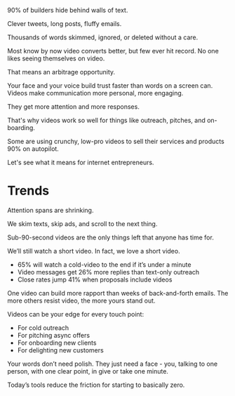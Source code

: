 90% of builders hide behind walls of text.

Clever tweets, long posts, fluffy emails.

Thousands of words skimmed, ignored, or deleted without a care.

Most know by now video converts better, but few ever hit record. No one likes seeing themselves on video.

That means an arbitrage opportunity.

Your face and your voice build trust faster than words on a screen can. Videos make communication more personal, more engaging.

They get more attention and more responses.

That's why videos work so well for things like outreach, pitches, and on-boarding.

Some are using crunchy, low-pro videos to sell their services and products 90% on autopilot.

Let's see what it means for internet entrepreneurs.

# Trends

Attention spans are shrinking.

We skim texts, skip ads, and scroll to the next thing.

Sub-90-second videos are the only things left that anyone has time for.

We’ll still watch a short video. In fact, we love a short video.

- 65% will watch a cold-video to the end if it’s under a minute
- Video messages get 26% more replies than text-only outreach
- Close rates jump 41% when proposals include videos

One video can build more rapport than weeks of back-and-forth emails. The more others resist video, the more yours stand out.

Videos can be your edge for every touch point:

- For cold outreach
- For pitching async offers
- For onboarding new clients
- For delighting new customers

Your words don’t need polish. They just need a face - you, talking to one person, with one clear point, in give or take one minute.

Today’s tools reduce the friction for starting to basically zero.
